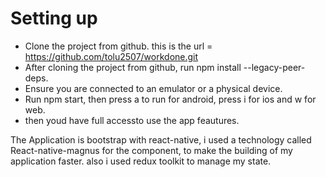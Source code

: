 # Setting up

- Clone the project from github. this is the url = <https://github.com/tolu2507/workdone.git>
- After cloning the project from github, run npm install --legacy-peer-deps.
- Ensure you are connected to an emulator or a physical device.
- Run npm start, then press a to run for android, press i for ios and w for web.
- then youd have full accessto use the app feautures.

The Application is bootstrap with react-native, i used a technology called React-native-magnus for the component, to make the building of my application faster. also i used redux toolkit to manage my state.
